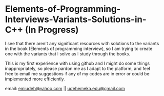 # Elements-of-Programming-Interviews-Variants-Solutions-in-C++ (In Progress)
I see that there aren't any significant resources with solutions to the variants in the book (Elements of programming interview), so I am trying to create one with the variants that I solve as I study through the books.

This is my first experience with using github and I might do some things inappropriately, so please pardon me as I adapt to the platform, and feel free to email me suggestions if any of my codes are in error or could be implemented more efficiently.

email: emiudeh@yahoo.com || udehemeka.edu@gmail.com 


